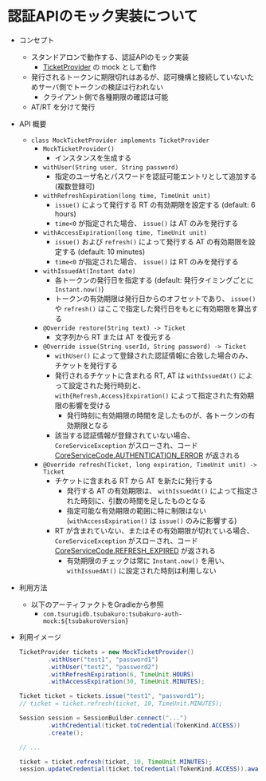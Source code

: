 # 認証APIのモック実装について

* コンセプト
  * スタンドアロンで動作する、認証APIのモック実装
    * [TicketProvider](https://github.com/project-tsurugi/tsubakuro/blob/f9c479310f164e2d3fd486e943b3839d8a456f3c/modules/session/src/main/java/com/nautilus_technologies/tsubakuro/low/auth/TicketProvider.java#L13) の mock として動作
  * 発行されるトークンに期限切れはあるが、認可機構と接続していないためサーバ側でトークンの検証は行われない
    * クライアント側で各種期限の確認は可能
  * AT/RT を分けて発行
* API 概要
  * `class MockTicketProvider implements TicketProvider`
    * `MockTicketProvider()`
      * インスタンスを生成する
    * `withUser(String user, String password)`
      * 指定のユーザ名とパスワードを認証可能エントリとして追加する (複数登録可)
    * `withRefreshExpiration(long time, TimeUnit unit)`
      * `issue()` によって発行する RT の有効期限を設定する (default: 6 hours)
      * `time<0` が指定された場合、 `issue()` は AT のみを発行する
    * `withAccessExpiration(long time, TimeUnit unit)`
      * `issue()` および `refresh()` によって発行する AT の有効期限を設定する (default: 10 minutes)
      * `time<0` が指定された場合、 `issue()` は RT のみを発行する
    * `withIssuedAt(Instant date)`
      * 各トークンの発行日を指定する (default: 発行タイミングごとに `Instant.now()`)
      * トークンの有効期限は発行日からのオフセットであり、 `issue()` や `refresh()` はここで指定した発行日をもとに有効期限を算出する
    * `@Override restore(String text) -> Ticket`
      * 文字列から RT または AT を復元する
    * `@Override issue(String userId, String password) -> Ticket`
      * `withUser()` によって登録された認証情報に合致した場合のみ、チケットを発行する
      * 発行されるチケットに含まれる RT, AT は `withIssuedAt()` によって設定された発行時刻と、 `with{Refresh,Access}Expiration()` によって指定された有効期限の影響を受ける
        * 発行時刻に有効期限の時間を足したものが、各トークンの有効期限となる
      * 該当する認証情報が登録されていない場合、 `CoreServiceException` がスローされ、コード [CoreServiceCode.AUTHENTICATION_ERROR](https://github.com/project-tsurugi/tsubakuro/blob/f9c479310f164e2d3fd486e943b3839d8a456f3c/modules/common/src/main/java/com/nautilus_technologies/tsubakuro/exception/CoreServiceCode.java#L53) が返される
    * `@Override refresh(Ticket, long expiration, TimeUnit unit) -> Ticket`
      * チケットに含まれる RT から AT を新たに発行する
        * 発行する AT の有効期限は、 `withIssuedAt()` によって指定された時刻に、引数の時間を足したものとなる
        * 指定可能な有効期限の範囲に特に制限はない (`withAccessExpiration()` は `issue()` のみに影響する)
      * RT が含まれていない、またはその有効期限が切れている場合、 `CoreServiceException` がスローされ、コード [CoreServiceCode.REFRESH_EXPIRED](https://github.com/project-tsurugi/tsubakuro/blob/f9c479310f164e2d3fd486e943b3839d8a456f3c/modules/common/src/main/java/com/nautilus_technologies/tsubakuro/exception/CoreServiceCode.java#L68) が返される
        * 有効期限のチェックは常に `Instant.now()` を用い、 `withIssuedAt()` に設定された時刻は利用しない
* 利用方法
  * 以下のアーティファクトをGradleから参照
    * `com.tsurugidb.tsubakuro:tsubakuro-auth-mock:${tsubakuroVersion}`
* 利用イメージ

  ```java
  TicketProvider tickets = new MockTicketProvider()
          .withUser("test1", "password1")
          .withUser("test2", "password2")
          .withRefreshExpiration(6, TimeUnit.HOURS)
          .withAccessExpiration(30, TimeUnit.MINUTES);

  Ticket ticket = tickets.issue("test1", "password1");
  // ticket = ticket.refresh(ticket, 10, TimeUnit.MINUTES);

  Session session = SessionBuilder.connect("...")
          .withCredential(ticket.toCredential(TokenKind.ACCESS))
          .create();

  // ...

  ticket = ticket.refresh(ticket, 10, TimeUnit.MINUTES);
  session.updateCredential(ticket.toCredential(TokenKind.ACCESS)).await();
  ```
